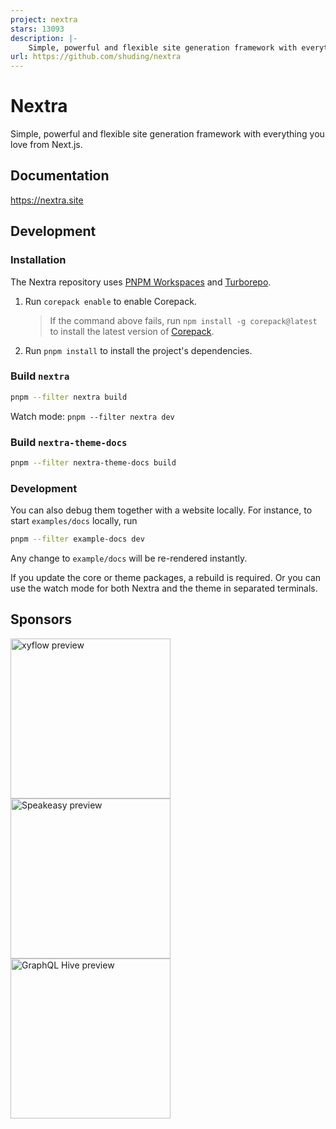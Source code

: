 ```yaml
---
project: nextra
stars: 13093
description: |-
    Simple, powerful and flexible site generation framework with everything you love from Next.js.
url: https://github.com/shuding/nextra
---
```


# Nextra

Simple, powerful and flexible site generation framework with everything you love
from Next.js.

## Documentation

https://nextra.site

## Development

### Installation

The Nextra repository uses [PNPM Workspaces](https://pnpm.io/workspaces) and
[Turborepo](https://github.com/vercel/turborepo).

1. Run `corepack enable` to enable Corepack.

   > If the command above fails, run `npm install -g corepack@latest` to install
   > the latest version of
   > [Corepack](https://github.com/nodejs/corepack?tab=readme-ov-file#manual-installs).

2. Run `pnpm install` to install the project's dependencies.

### Build `nextra`

```bash
pnpm --filter nextra build
```

Watch mode: `pnpm --filter nextra dev`

### Build `nextra-theme-docs`

```bash
pnpm --filter nextra-theme-docs build
```

### Development

You can also debug them together with a website locally. For instance, to start
`examples/docs` locally, run

```bash
pnpm --filter example-docs dev
```

Any change to `example/docs` will be re-rendered instantly.

If you update the core or theme packages, a rebuild is required. Or you can use
the watch mode for both Nextra and the theme in separated terminals.

## Sponsors

<div>
 <a href="https://xyflow.com?utm_source=github&utm_campaign=nextra&utm_content=logolink">
   <img src="/docs/app/showcase/_logos/xyflow.png" alt="xyflow preview" width="256">
 </a>
 <a href="https://speakeasyapi.dev/docs?utm_source=github&utm_campaign=nextra&utm_content=logolink">
   <img src="/docs/app/showcase/_logos/speakeasy.png" alt="Speakeasy preview" width="256">
 </a>
 <a href="https://the-guild.dev/graphql/hive?utm_source=github&utm_campaign=nextra&utm_content=logolink">
   <img src="/docs/app/showcase/_logos/graphql-hive.png" alt="GraphQL Hive preview" width="256">
 </a>
</div>

